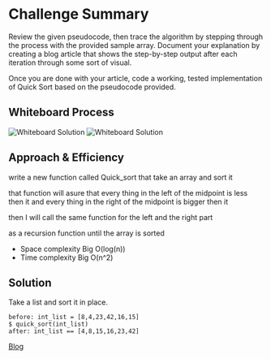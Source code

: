 # Challenge Summary
Review the given pseudocode, then trace the algorithm by stepping through the process with the provided sample array. Document your explanation by creating a blog article that shows the step-by-step output after each iteration through some sort of visual.

Once you are done with your article, code a working, tested implementation of Quick Sort based on the pseudocode provided.

## Whiteboard Process
![Whiteboard Solution]()
![Whiteboard Solution]()

## Approach & Efficiency

write a new function called Quick_sort that take an array and sort it

that function will asure that every thing in the left of the midpoint is less then it and every thing in the right of the midpoint is bigger then it

then I will call the same function for the left and the right part

as a recursion function until the array is sorted

* Space complexity Big O(log(n))
* Time complexity Big O(n^2)

## Solution

Take a list and sort it in place.
```
before: int_list = [8,4,23,42,16,15]
$ quick_sort(int_list)
after: int_list == [4,8,15,16,23,42]
```
[Blog]()
